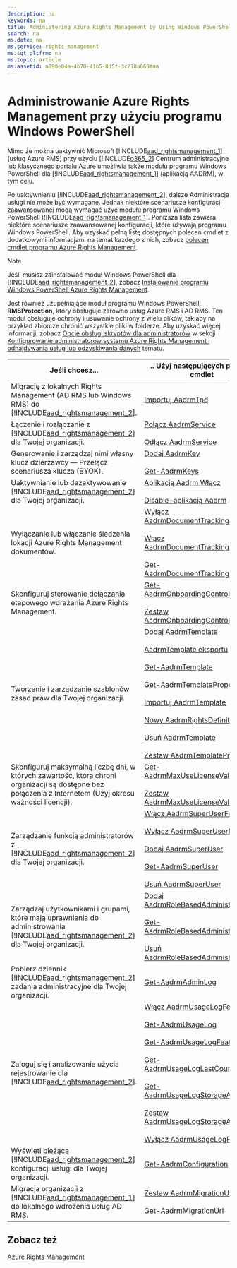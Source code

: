 ```yaml
---
description: na
keywords: na
title: Administering Azure Rights Management by Using Windows PowerShell
search: na
ms.date: na
ms.service: rights-management
ms.tgt_pltfrm: na
ms.topic: article
ms.assetid: a890e04a-4b70-41b5-8d5f-3c210a669faa
---
```

# Administrowanie Azure Rights Management przy użyciu programu Windows PowerShell
Mimo że można uaktywnić Microsoft [!INCLUDE[aad_rightsmanagement_1](../Token/aad_rightsmanagement_1_md.md)] (usług Azure RMS) przy użyciu [!INCLUDE[o365_2](../Token/o365_2_md.md)] Centrum administracyjne lub klasycznego portalu Azure umożliwia także modułu programu Windows PowerShell dla [!INCLUDE[aad_rightsmanagement_1](../Token/aad_rightsmanagement_1_md.md)] (aplikacją AADRM), w tym celu.

Po uaktywnieniu [!INCLUDE[aad_rightsmanagement_2](../Token/aad_rightsmanagement_2_md.md)], dalsze Administracja usługi nie może być wymagane. Jednak niektóre scenariusze konfiguracji zaawansowanej mogą wymagać użyć modułu programu Windows PowerShell [!INCLUDE[aad_rightsmanagement_1](../Token/aad_rightsmanagement_1_md.md)]. Poniższa lista zawiera niektóre scenariusze zaawansowanej konfiguracji, które używają programu Windows PowerShell. Aby uzyskać pełną listę dostępnych poleceń cmdlet z dodatkowymi informacjami na temat każdego z nich, zobacz [poleceń cmdlet programu Azure Rights Management](http://msdn.microsoft.com/library/azure/dn629398.aspx).

> [!NOTE]
> Jeśli musisz zainstalować moduł Windows PowerShell dla [!INCLUDE[aad_rightsmanagement_2](../Token/aad_rightsmanagement_2_md.md)], zobacz [Instalowanie programu Windows PowerShell Azure Rights Management](../Topic/Installing_Windows_PowerShell_for_Azure_Rights_Management.md).

Jest również uzupełniające moduł programu Windows PowerShell, **RMSProtection**, który obsługuje zarówno usług Azure RMS i AD RMS. Ten moduł obsługuje ochrony i usuwanie ochrony z wielu plików, tak aby na przykład zbiorcze chronić wszystkie pliki w folderze. Aby uzyskać więcej informacji, zobacz [Opcje obsługi skryptów dla administratorów](../Topic/Configuring_Super_Users_for_Azure_Rights_Management_and_Discovery_Services_or_Data_Recovery.md#BKMK_RMSProtectionModule) w sekcji [Konfigurowanie administratorów systemu Azure Rights Management i odnajdywania usług lub odzyskiwania danych](../Topic/Configuring_Super_Users_for_Azure_Rights_Management_and_Discovery_Services_or_Data_Recovery.md) tematu.

|Jeśli chcesz...|.. Użyj następujących poleceń cmdlet|
|-------------------|----------------------------------------|
|Migrację z lokalnych Rights Management (AD RMS lub Windows RMS) do [!INCLUDE[aad_rightsmanagement_2](../Token/aad_rightsmanagement_2_md.md)].|[Importuj AadrmTpd](http://msdn.microsoft.com/library/azure/dn857523.aspx)|
|Łączenie i rozłączanie z [!INCLUDE[aad_rightsmanagement_2](../Token/aad_rightsmanagement_2_md.md)] dla Twojej organizacji.|[Połącz AadrmService](http://msdn.microsoft.com/library/azure/dn629415.aspx)<br /><br />[Odłącz AadrmService](http://msdn.microsoft.com/library/azure/dn629416.aspx)|
|Generowanie i zarządzaj nimi własny klucz dzierżawcy — Przełącz scenariusza klucza (BYOK).|[Dodaj AadrmKey](http://msdn.microsoft.com/library/azure/dn629418.aspx)<br /><br />[Get-AadrmKeys](http://msdn.microsoft.com/library/azure/dn629420.aspx)|
|Uaktywnianie lub dezaktywowanie [!INCLUDE[aad_rightsmanagement_2](../Token/aad_rightsmanagement_2_md.md)] dla Twojej organizacji.|[Aplikacją Aadrm Włącz](http://msdn.microsoft.com/library/azure/dn629412.aspx)<br /><br />[Disable-aplikacją Aadrm](http://msdn.microsoft.com/library/azure/dn629422.aspx)|
|Wyłączanie lub włączanie śledzenia lokacji Azure Rights Management dokumentów.|[Wyłącz AadrmDocumentTrackingFeature](https://msdn.microsoft.com/library/azure/mt548471.aspx)<br /><br />[Włącz AadrmDocumentTrackingFeature](https://msdn.microsoft.com/library/azure/mt548469.aspx)<br /><br />[Get-AadrmDocumentTrackingFeature](https://msdn.microsoft.com/library/azure/mt548470.aspx)|
|Skonfiguruj sterowanie dołączania etapowego wdrażania Azure Rights Management.|[Get-AadrmOnboardingControlPolicy](http://msdn.microsoft.com/library/azure/dn857522.aspx)<br /><br />[Zestaw AadrmOnboardingControlPolicy](http://msdn.microsoft.com/library/azure/dn857521.aspx)|
|Tworzenie i zarządzanie szablonów zasad praw dla Twojej organizacji.|[Dodaj AadrmTemplate](http://msdn.microsoft.com/library/azure/dn727075.aspx)<br /><br />[AadrmTemplate eksportu](http://msdn.microsoft.com/library/azure/dn727078.aspx)<br /><br />[Get-AadrmTemplate](http://msdn.microsoft.com/library/azure/dn727079.aspx)<br /><br />[Get-AadrmTemplateProperty](http://msdn.microsoft.com/library/azure/dn727081.aspx)<br /><br />[Importuj AadrmTemplate](http://msdn.microsoft.com/library/azure/dn727077.aspx)<br /><br />[Nowy AadrmRightsDefinition](http://msdn.microsoft.com/library/azure/dn727080.aspx)<br /><br />[Usuń AadrmTemplate](http://msdn.microsoft.com/library/azure/dn727082.aspx)<br /><br />[Zestaw AadrmTemplateProperty](http://msdn.microsoft.com/library/azure/dn727076.aspx)|
|Skonfiguruj maksymalną liczbę dni, w których zawartość, która chroni organizacji są dostępne bez połączenia z Internetem (Użyj okresu ważności licencji).|[Get-AadrmMaxUseLicenseValidityTime](https://msdn.microsoft.com/library/azure/dn932062.aspx)<br /><br />[Zestaw AadrmMaxUseLicenseValidityTime](https://msdn.microsoft.com/library/azure/dn932063.aspx)|
|Zarządzanie funkcją administratorów z [!INCLUDE[aad_rightsmanagement_2](../Token/aad_rightsmanagement_2_md.md)] dla Twojej organizacji.|[Włącz AadrmSuperUserFeature](http://msdn.microsoft.com/library/azure/dn629400.aspx)<br /><br />[Wyłącz AadrmSuperUserFeature](http://msdn.microsoft.com/library/azure/dn629428.aspx)<br /><br />[Dodaj AadrmSuperUser](http://msdn.microsoft.com/library/azure/dn629411.aspx)<br /><br />[Get-AadrmSuperUser](http://msdn.microsoft.com/library/azure/dn629408.aspx)<br /><br />[Usuń AadrmSuperUser](http://msdn.microsoft.com/library/azure/dn629405.aspx)|
|Zarządzaj użytkownikami i grupami, które mają uprawnienia do administrowania [!INCLUDE[aad_rightsmanagement_2](../Token/aad_rightsmanagement_2_md.md)] dla Twojej organizacji.|[Dodaj AadrmRoleBasedAdministrator](http://msdn.microsoft.com/library/azure/dn629417.aspx)<br /><br />[Get-AadrmRoleBasedAdministrator](http://msdn.microsoft.com/library/azure/dn629407.aspx)<br /><br />[Usuń AadrmRoleBasedAdministrator](http://msdn.microsoft.com/library/azure/dn629424.aspx)|
|Pobierz dziennik [!INCLUDE[aad_rightsmanagement_2](../Token/aad_rightsmanagement_2_md.md)] zadania administracyjne dla Twojej organizacji.|[Get-AadrmAdminLog](http://msdn.microsoft.com/library/azure/dn629430.aspx)|
|Zaloguj się i analizowanie użycia rejestrowanie dla [!INCLUDE[aad_rightsmanagement_2](../Token/aad_rightsmanagement_2_md.md)].|[Włącz AadrmUsageLogFeature](http://msdn.microsoft.com/library/azure/dn629421.aspx)<br /><br />[Get-AadrmUsageLog](http://msdn.microsoft.com/library/azure/dn629401.aspx)<br /><br />[Get-AadrmUsageLogFeature](http://msdn.microsoft.com/library/azure/dn629425.aspx)<br /><br />[Get-AadrmUsageLogLastCounterValue](http://msdn.microsoft.com/library/azure/dn629423.aspx)<br /><br />[Get-AadrmUsageLogStorageAccount](http://msdn.microsoft.com/library/azure/dn629419.aspx)<br /><br />[Zestaw AadrmUsageLogStorageAccount](http://msdn.microsoft.com/library/azure/dn629426.aspx)<br /><br />[Wyłącz AadrmUsageLogFeature](http://msdn.microsoft.com/library/azure/dn629404.aspx)|
|Wyświetl bieżącą [!INCLUDE[aad_rightsmanagement_2](../Token/aad_rightsmanagement_2_md.md)] konfiguracji usługi dla Twojej organizacji.|[Get-AadrmConfiguration](http://msdn.microsoft.com/library/azure/dn629410.aspx)|
|Migracja organizacji z [!INCLUDE[aad_rightsmanagement_1](../Token/aad_rightsmanagement_1_md.md)] do lokalnego wdrożenia usług AD RMS.|[Zestaw AadrmMigrationUrl](http://msdn.microsoft.com/library/azure/dn629429.aspx)<br /><br />[Get-AadrmMigrationUrl](http://msdn.microsoft.com/library/azure/dn629403.aspx)|

## Zobacz też
[Azure Rights Management](../Topic/Azure_Rights_Management.md)

